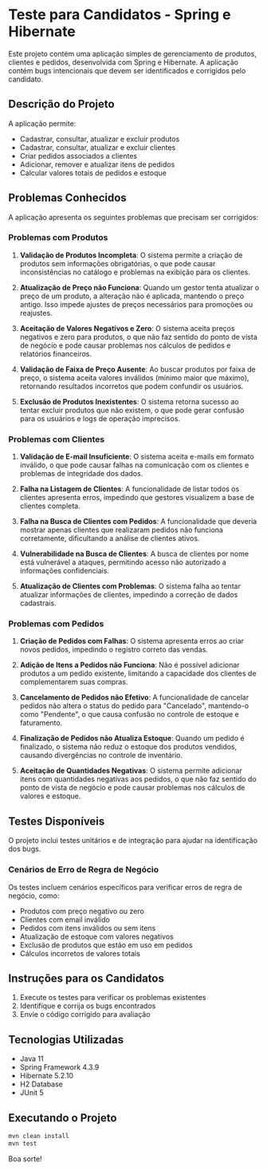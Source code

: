 # Teste para Candidatos - Spring e Hibernate

Este projeto contém uma aplicação simples de gerenciamento de produtos, clientes e pedidos, desenvolvida com Spring e Hibernate. A aplicação contém bugs intencionais que devem ser identificados e corrigidos pelo candidato.

## Descrição do Projeto

A aplicação permite:
- Cadastrar, consultar, atualizar e excluir produtos
- Cadastrar, consultar, atualizar e excluir clientes
- Criar pedidos associados a clientes
- Adicionar, remover e atualizar itens de pedidos
- Calcular valores totais de pedidos e estoque

## Problemas Conhecidos

A aplicação apresenta os seguintes problemas que precisam ser corrigidos:

### Problemas com Produtos

1. **Validação de Produtos Incompleta**: O sistema permite a criação de produtos sem informações obrigatórias, o que pode causar inconsistências no catálogo e problemas na exibição para os clientes.

2. **Atualização de Preço não Funciona**: Quando um gestor tenta atualizar o preço de um produto, a alteração não é aplicada, mantendo o preço antigo. Isso impede ajustes de preços necessários para promoções ou reajustes.

3. **Aceitação de Valores Negativos e Zero**: O sistema aceita preços negativos e zero para produtos, o que não faz sentido do ponto de vista de negócio e pode causar problemas nos cálculos de pedidos e relatórios financeiros.

4. **Validação de Faixa de Preço Ausente**: Ao buscar produtos por faixa de preço, o sistema aceita valores inválidos (mínimo maior que máximo), retornando resultados incorretos que podem confundir os usuários.

5. **Exclusão de Produtos Inexistentes**: O sistema retorna sucesso ao tentar excluir produtos que não existem, o que pode gerar confusão para os usuários e logs de operação imprecisos.

### Problemas com Clientes

1. **Validação de E-mail Insuficiente**: O sistema aceita e-mails em formato inválido, o que pode causar falhas na comunicação com os clientes e problemas de integridade dos dados.

2. **Falha na Listagem de Clientes**: A funcionalidade de listar todos os clientes apresenta erros, impedindo que gestores visualizem a base de clientes completa.

3. **Falha na Busca de Clientes com Pedidos**: A funcionalidade que deveria mostrar apenas clientes que realizaram pedidos não funciona corretamente, dificultando a análise de clientes ativos.

4. **Vulnerabilidade na Busca de Clientes**: A busca de clientes por nome está vulnerável a ataques, permitindo acesso não autorizado a informações confidenciais.

5. **Atualização de Clientes com Problemas**: O sistema falha ao tentar atualizar informações de clientes, impedindo a correção de dados cadastrais.

### Problemas com Pedidos

1. **Criação de Pedidos com Falhas**: O sistema apresenta erros ao criar novos pedidos, impedindo o registro correto das vendas.

2. **Adição de Itens a Pedidos não Funciona**: Não é possível adicionar produtos a um pedido existente, limitando a capacidade dos clientes de complementarem suas compras.

3. **Cancelamento de Pedidos não Efetivo**: A funcionalidade de cancelar pedidos não altera o status do pedido para "Cancelado", mantendo-o como "Pendente", o que causa confusão no controle de estoque e faturamento.

4. **Finalização de Pedidos não Atualiza Estoque**: Quando um pedido é finalizado, o sistema não reduz o estoque dos produtos vendidos, causando divergências no controle de inventário.

5. **Aceitação de Quantidades Negativas**: O sistema permite adicionar itens com quantidades negativas aos pedidos, o que não faz sentido do ponto de vista de negócio e pode causar problemas nos cálculos de valores e estoque.

## Testes Disponíveis

O projeto inclui testes unitários e de integração para ajudar na identificação dos bugs.

### Cenários de Erro de Regra de Negócio
Os testes incluem cenários específicos para verificar erros de regra de negócio, como:
- Produtos com preço negativo ou zero
- Clientes com email inválido
- Pedidos com itens inválidos ou sem itens
- Atualização de estoque com valores negativos
- Exclusão de produtos que estão em uso em pedidos
- Cálculos incorretos de valores totais

## Instruções para os Candidatos

1. Execute os testes para verificar os problemas existentes
2. Identifique e corrija os bugs encontrados
3. Envie o código corrigido para avaliação

## Tecnologias Utilizadas

- Java 11
- Spring Framework 4.3.9
- Hibernate 5.2.10
- H2 Database
- JUnit 5

## Executando o Projeto

```bash
mvn clean install
mvn test
```

Boa sorte!
